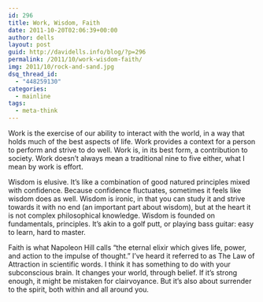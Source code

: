 ```yaml
---
id: 296
title: Work, Wisdom, Faith
date: 2011-10-20T02:06:39+00:00
author: dells
layout: post
guid: http://davidells.info/blog/?p=296
permalink: /2011/10/work-wisdom-faith/
img: 2011/10/rock-and-sand.jpg
dsq_thread_id:
  - "448259130"
categories:
  - mainline
tags:
  - meta-think
---
```


Work is the exercise of our ability to interact with the world, in a way that holds much of the best aspects of life. Work provides a context for a person to perform and strive to do well. Work is, in its best form, a contribution to society. Work doesn&#8217;t always mean a traditional nine to five either, what I mean by work is effort.

Wisdom is elusive. It&#8217;s like a combination of good natured principles mixed with confidence. Because confidence fluctuates, sometimes it feels like wisdom does as well. Wisdom is ironic, in that you can study it and strive towards it with no end (an important part about wisdom), but at the heart it is not complex philosophical knowledge. Wisdom is founded on fundamentals, principles. It&#8217;s akin to a golf putt, or playing bass guitar: easy to learn, hard to master.

Faith is what Napoleon Hill calls &#8220;the eternal elixir which gives life, power, and action to the impulse of thought.&#8221; I&#8217;ve heard it referred to as The Law of Attraction in scientific words. I think it has something to do with your subconscious brain. It changes your world, through belief. If it&#8217;s strong enough, it might be mistaken for clairvoyance. But it&#8217;s also about surrender to the spirit, both within and all around you.